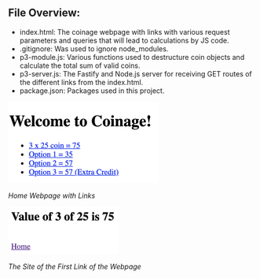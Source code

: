 ## File Overview:

- index.html: The coinage webpage with links with various request parameters and queries that will lead to calculations by JS code.
- .gitignore: Was used to ignore node_modules.
- p3-module.js: Various functions used to destructure coin objects and calculate the total sum of valid coins.
- p3-server.js: The Fastify and Node.js server for receiving GET routes of the different links from the index.html.
- package.json: Packages used in this project.  
<img src="./home-index.png" alt="home-index.png" width="307" height="165">

_Home Webpage with Links_  
  
<img src="./first-link-index.png" alt="first-link-index.png" width="225" height="96">  

_The Site of the First Link of the Webpage_

